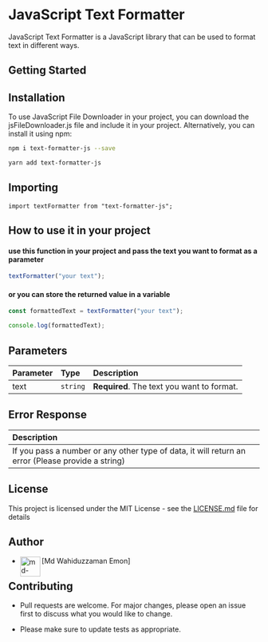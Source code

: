 # JavaScript Text Formatter

JavaScript Text Formatter is a JavaScript library that can be used to format text in different ways.

## Getting Started

## Installation

To use JavaScript File Downloader in your project, you can download the jsFileDownloader.js file and include it in your project. Alternatively, you can install it using npm:

```bash
npm i text-formatter-js --save
```

```bash
yarn add text-formatter-js
```

## Importing

```
import textFormatter from "text-formatter-js";

```

## How to use it in your project

#### use this function in your project and pass the text you want to format as a parameter

```javascript
textFormatter("your text");
```

#### or you can store the returned value in a variable

```javascript
const formattedText = textFormatter("your text");

console.log(formattedText);
```

## Parameters

| Parameter | Type     | Description                                |
| :-------- | :------- | :----------------------------------------- |
| text      | `string` | **Required**. The text you want to format. |

## Error Response

| Description                                                                                       |
| :------------------------------------------------------------------------------------------------ |
| If you pass a number or any other type of data, it will return an error (Please provide a string) |

## License

This project is licensed under the MIT License - see the [LICENSE.md](LICENSE.md) file for details

## Author

- <img align="left" src="https://user-images.githubusercontent.com/83487057/224383152-3d83875a-6e49-46c2-be8f-5d0627e0a27e.png" alt="md-wahiduzzaman-emon" height="40" width="40" /> [Md Wahiduzzaman Emon]

## Contributing

- Pull requests are welcome. For major changes, please open an issue first to discuss what you would like to change.

* Please make sure to update tests as appropriate.
